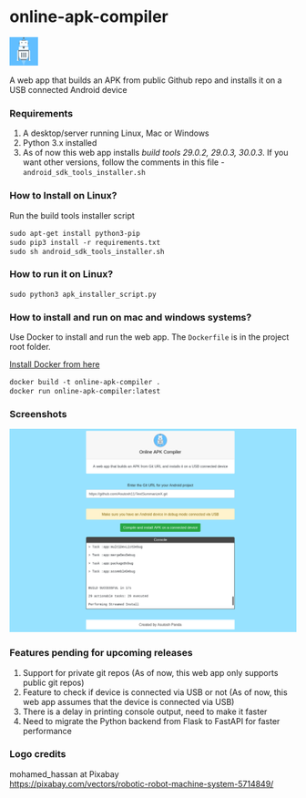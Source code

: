 # online-apk-compiler
<img src = "https://github.com/Asutosh11/online-apk-compiler/blob/main/static/android_image.png" height="50">

A web app that builds an APK from public Github repo and installs it on a USB connected Android device

### Requirements

1. A desktop/server running Linux, Mac or Windows
2. Python 3.x installed
3. As of now this web app installs <i>build tools 29.0.2, 29.0.3, 30.0.3</i>. 
   If you want other versions, follow the comments in this file - ```android_sdk_tools_installer.sh```


### How to Install on Linux?
Run the build tools installer script
```shell
sudo apt-get install python3-pip
sudo pip3 install -r requirements.txt
sudo sh android_sdk_tools_installer.sh
```
### How to run it on Linux?
```shell
sudo python3 apk_installer_script.py
```

### How to install and run on mac and windows systems?
Use Docker to install and run the web app. The ```Dockerfile``` is in the project root folder.

<a href = "https://docs.docker.com/engine/install/" target="_blank">Install Docker from here</a>

```shell
docker build -t online-apk-compiler .
docker run online-apk-compiler:latest
```


### Screenshots

<img src = "https://github.com/Asutosh11/online-apk-compiler/blob/main/screenshots/apk_installer.png">


### Features pending for upcoming releases
1. Support for private git repos (As of now, this web app only supports public git repos)
2. Feature to check if device is connected via USB or not (As of now, this web app assumes that the device is connected via USB)
3. There is a delay in printing console output, need to make it faster
4. Need to migrate the Python backend from Flask to FastAPI for faster performance

### Logo credits 
mohamed_hassan at Pixabay <br>
https://pixabay.com/vectors/robotic-robot-machine-system-5714849/

